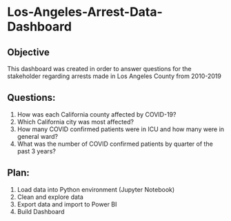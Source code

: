 # Los-Angeles-Arrest-Data-Dashboard
## Objective 
This dashboard was created in order to answer questions for the stakeholder regarding arrests made in Los Angeles County from 2010-2019

## Questions: 
1. How was each California county affected by COVID-19? 
2. Which California city was most affected?
3. How many COVID confirmed patients were in ICU and how many were in general ward? 
4. What was the number of COVID confirmed patients by quarter of the past 3 years?

## Plan: 
1. Load data into Python environment (Jupyter Notebook)
2. Clean and explore data
3. Export data and import to Power BI
4. Build Dashboard
